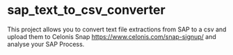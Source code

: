 # sap_text_to_csv_converter

This project allows you to convert text file extractions from SAP to a csv and upload them to Celonis Snap https://www.celonis.com/snap-signup/ and analyse your SAP Process.
